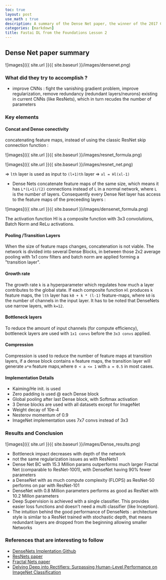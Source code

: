 ```yaml
---
toc: true
layout: post
use_math : true
description: A summary of the Dense Net paper, the winner of the 2017 CVPR bset paper award.
categories: [markdown]
title: Fastai DL from the Foundations Lesson 2
---
```


## Dense Net paper summary 
 

![images]({{ site.url }}{{ site.baseurl }}/images/densenet.png)


### What did they try to accomplish ? 
+ improve CNNs : fight the vanishing gradient problem, improve regularization, remove redundancy (redundant layers/neurons) existing in current CNNs (like ResNets), which in turn recudes the number of parameters

### Key elements 

#### Concat and Dense conectivity 
concatenating feature maps, instead of using the classic ResNet skip connection function :

![images]({{ site.url }}{{ site.baseurl }}/images/resnet_formula.png)

![images]({{ site.url }}{{ site.baseurl }}/images/resnet_net.png)

=> `lth` layer is used as input to `(l+1)th` layer => `xl = Hl(xl-1)`

+ Dense Nets concatenate feature maps of the same size, which means it has `L*(L+1)/(2)` connections instead of `L` in a normal network, where `L` is the number of layers. Consequently every Dense Net layer has access to the feature maps of the preceeding layers : 

![images]({{ site.url }}{{ site.baseurl }}/images/densenet_formula.png)

The activation function Hl is a composite function with 3x3 convolutions, Batch Norm and ReLu activations.  

#### Pooling /Transition Layers 
When the size of feature maps changes, concatenation is not viable. The network is divided into several Dense Blocks, in between those 2x2 average pooling with 1x1 conv filters and batch norm are applied forming a "transition layer". 

#### Growth rate 
The growth rate `k` is a hyperparameter which regulates how much a layer contributes to the global state. If each composite function `Hl` produces `k` feature maps, the `lth` layer has `k0 + k * (l-1)` feature-maps, where `k0` is the number of channels in the input layer. It has to be noted that DenseNets use narrow layers, with `k=12`. 

#### Bottleneck layers
To reduce the amount of input channels (for compute efficiency), bottleneck layers are used with `1x1 convs` before the `3x3 convs` applied. 

#### Compression 

Compression is used to reduce the number of feature maps at transition layers, if a dense block contains `m` feature maps, the transition layer will generate `a*m` feature maps,where `0 < a <= 1` with `a = 0.5` in most cases.  

#### Implementation Details 

+ Kaiming/He init. is used
+ Zero padding is used @ each Dense block 
+ Global pooling after last Dense block, with Softmax activation
+ 3 Dense blocks are used with all datasets except for ImageNet
+ Weight decay of 10e-4
+ Nesterov momentum of 0.9  
+ ImageNet implementation uses 7x7 convs instead of 3x3 


### Results and Conclusion 


![images]({{ site.url }}{{ site.baseurl }}/images/Dense_results.png)


+ Bottleneck impact decreases with depth of the network 
+ not the same regularization issues as with ResNets1
+ Dense Net BC with 15.3 Million params outperforms much larger Fractal Net (comparable to ResNet-1001), with DenseNet having 90% fewer parameters 
+ a DenseNet with as much compute complexity (FLOPS) as ResNet-50 performs on par with  ResNet-101
+ DenseNet with 0.8 Million parameters performs as good as ResNet with 10.2 Millon parameters 
+ Deep Supervision is achieved with a single classifier. This provides easier loss functions and doesn't need a multi classifier (like Inception). 
+ The intuition behind the good performance of DenseNets : architecture style is similar to a ResNet trained with stochastic depth, that means redundant layers are dropped from the beginning allowing smaller Networks 



### References that are interesting to follow 
+ [DenseNets Implentation Github](https://github.com/liuzhuang13/DenseNet)
+ [ResNets paper](https://arxiv.org/pdf/1512.03385.pdf)
+ [Fractal Nets paper](https://arxiv.org/abs/1605.07648)
+ [Delving Deep into Rectifiers: Surpassing Human-Level Performance on ImageNet Classification](https://arxiv.org/pdf/1502.01852.pdf)

